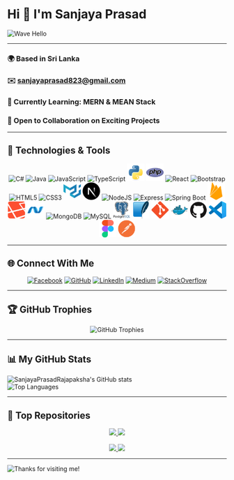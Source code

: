 # Hi 👋 I'm Sanjaya Prasad

<img src="https://user-images.githubusercontent.com/18350557/176309783-0785949b-9127-417c-8b55-ab5a4333674e.gif" width="60" alt="Wave Hello"/>

---

### 🌍 Based in Sri Lanka  
### ✉️ [sanjayaprasad823@gmail.com](mailto:sanjayaprasad823@gmail.com)  
### 🧠 Currently Learning: MERN & MEAN Stack  
### 🤝 Open to Collaboration on Exciting Projects

---

## 🚀 Technologies & Tools

<p align="center">
  <!-- Languages -->
  <img src="https://raw.githubusercontent.com/danielcranney/readme-generator/main/public/icons/skills/csharp-colored.svg" width="40" alt="C#" />
  <img src="https://raw.githubusercontent.com/danielcranney/readme-generator/main/public/icons/skills/java-colored.svg" width="40" alt="Java" />
  <img src="https://raw.githubusercontent.com/danielcranney/readme-generator/main/public/icons/skills/javascript-colored.svg" width="40" alt="JavaScript" />
  <img src="https://raw.githubusercontent.com/danielcranney/readme-generator/main/public/icons/skills/typescript-colored.svg" width="40" alt="TypeScript" />
  <img src="https://raw.githubusercontent.com/devicons/devicon/master/icons/python/python-original.svg" width="40" alt="Python" />
  <img src="https://raw.githubusercontent.com/devicons/devicon/master/icons/php/php-original.svg" width="40" alt="PHP" />
  <!-- Frontend -->
  <img src="https://raw.githubusercontent.com/danielcranney/readme-generator/main/public/icons/skills/react-colored.svg" width="40" alt="React" />
  <img src="https://raw.githubusercontent.com/danielcranney/readme-generator/main/public/icons/skills/bootstrap-colored.svg" width="40" alt="Bootstrap" />
  <img src="https://raw.githubusercontent.com/danielcranney/readme-generator/main/public/icons/skills/html5-colored.svg" width="40" alt="HTML5" />
  <img src="https://raw.githubusercontent.com/danielcranney/readme-generator/main/public/icons/skills/css3-colored.svg" width="40" alt="CSS3" />
  <img src="https://raw.githubusercontent.com/devicons/devicon/master/icons/materialui/materialui-original.svg" width="40" alt="Material UI" />
  <img src="https://raw.githubusercontent.com/devicons/devicon/master/icons/nextjs/nextjs-original.svg" width="40" alt="Next.js" />
  <!-- Backend -->
  <img src="https://raw.githubusercontent.com/danielcranney/readme-generator/main/public/icons/skills/nodejs-colored.svg" width="40" alt="NodeJS" />
  <img src="https://raw.githubusercontent.com/danielcranney/readme-generator/main/public/icons/skills/express-colored.svg" width="40" alt="Express" />
  <img src="https://www.vectorlogo.zone/logos/springio/springio-icon.svg" width="40" alt="Spring Boot" />
  <img src="https://raw.githubusercontent.com/devicons/devicon/master/icons/firebase/firebase-plain.svg" width="40" alt="Firebase" />
  <img src="https://raw.githubusercontent.com/devicons/devicon/master/icons/laravel/laravel-plain.svg" width="40" alt="Laravel" />
  <img src="https://raw.githubusercontent.com/devicons/devicon/master/icons/dot-net/dot-net-original.svg" width="40" alt=".NET" />
  <!-- Databases -->
  <img src="https://raw.githubusercontent.com/danielcranney/readme-generator/main/public/icons/skills/mongodb-colored.svg" width="40" alt="MongoDB" />
  <img src="https://raw.githubusercontent.com/danielcranney/readme-generator/main/public/icons/skills/mysql-colored.svg" width="40" alt="MySQL" />
  <img src="https://raw.githubusercontent.com/devicons/devicon/master/icons/postgresql/postgresql-original-wordmark.svg" width="40" alt="PostgreSQL" />
  <img src="https://raw.githubusercontent.com/devicons/devicon/master/icons/sqlite/sqlite-original.svg" width="40" alt="SQLite" />
  <!-- DevOps & Tools -->
  <img src="https://raw.githubusercontent.com/devicons/devicon/master/icons/git/git-original.svg" width="40" alt="Git" />
  <img src="https://raw.githubusercontent.com/devicons/devicon/master/icons/docker/docker-original.svg" width="40" alt="Docker" />
  <img src="https://raw.githubusercontent.com/devicons/devicon/master/icons/github/github-original.svg" width="40" alt="GitHub" />
  <img src="https://raw.githubusercontent.com/devicons/devicon/master/icons/vscode/vscode-original.svg" width="40" alt="VSCode" />
  <img src="https://raw.githubusercontent.com/devicons/devicon/master/icons/figma/figma-original.svg" width="40" alt="Figma" />
  <img src="https://raw.githubusercontent.com/devicons/devicon/master/icons/postman/postman-original.svg" width="40" alt="Postman" />
</p>

---

## 🌐 Connect With Me

<p align="center">
  <a href="https://www.facebook.com/sanjayaprasad" target="_blank"><img src="https://raw.githubusercontent.com/danielcranney/readme-generator/main/public/icons/socials/facebook.svg" width="32" alt="Facebook"/></a>
  <a href="https://github.com/SanjayaPrasadRajapaksha" target="_blank"><img src="https://raw.githubusercontent.com/danielcranney/readme-generator/main/public/icons/socials/github.svg" width="32" alt="GitHub"/></a>
  <a href="https://www.linkedin.com/in/sanjaya-prasad-39181a241" target="_blank"><img src="https://raw.githubusercontent.com/danielcranney/readme-generator/main/public/icons/socials/linkedin.svg" width="32" alt="LinkedIn"/></a>
  <a href="http://www.medium.com/@sanjayaprasad823" target="_blank"><img src="https://raw.githubusercontent.com/danielcranney/readme-generator/main/public/icons/socials/medium.svg" width="32" alt="Medium"/></a>
  <a href="https://www.stackoverflow.com/users/24546281/sanjaya-prasad" target="_blank"><img src="https://raw.githubusercontent.com/danielcranney/readme-generator/main/public/icons/socials/stackoverflow.svg" width="32" alt="StackOverflow"/></a>
</p>

---

## 🏆 GitHub Trophies

<p align="center">
  <img src="https://github-profile-trophy.vercel.app/?username=SanjayaPrasadRajapaksha&theme=radical&no-frame=false&no-bg=false&margin-w=4" alt="GitHub Trophies"/>
</p>

---

## 📊 My GitHub Stats

<p align="left">
  <img src="https://github-readme-stats.vercel.app/api?username=SanjayaPrasadRajapaksha&show_icons=true&hide=&count_private=true&title_color=22c55e&text_color=3382ed&icon_color=a855f7&bg_color=000000&hide_border=true" alt="SanjayaPrasadRajapaksha's GitHub stats" />
  <br/>
  <img src="https://github-readme-stats.vercel.app/api/top-langs/?username=SanjayaPrasadRajapaksha&langs_count=10&title_color=22c55e&text_color=3382ed&icon_color=a855f7&bg_color=000000&hide_border=true&locale=en&custom_title=Top%20Languages" alt="Top Languages" />
</p>

---

## 📂 Top Repositories

<div align="center">
  <a href="https://github.com/SanjayaPrasadRajapaksha/Point_Of_Sale_System-SpringBoot-React">
    <img width="45%" src="https://github-readme-stats.vercel.app/api/pin/?username=SanjayaPrasadRajapaksha&repo=Point_Of_Sale_System-SpringBoot-React&title_color=22c55e&text_color=3382ed&icon_color=a855f7&bg_color=000000&hide_border=true&locale=en" />
  </a>
  <a href="https://github.com/SanjayaPrasadRajapaksha/Book-Store-App-MERN">
    <img width="45%" src="https://github-readme-stats.vercel.app/api/pin/?username=SanjayaPrasadRajapaksha&repo=Book-Store-App-MERN&title_color=22c55e&text_color=3382ed&icon_color=a855f7&bg_color=000000&hide_border=true&locale=en" />
  </a>
</div>
<br>
<div align="center">
  <a href="https://github.com/SanjayaPrasadRajapaksha/Hotel_Managemen_System-OOP-Layered">
    <img width="45%" src="https://github-readme-stats.vercel.app/api/pin/?username=SanjayaPrasadRajapaksha&repo=Hotel_Managemen_System-OOP-Layered&title_color=22c55e&text_color=3382ed&icon_color=a855f7&bg_color=000000&hide_border=true&locale=en" />
  </a>
  <a href="https://github.com/SanjayaPrasadRajapaksha/Chat-App-MERN">
    <img width="45%" src="https://github-readme-stats.vercel.app/api/pin/?username=SanjayaPrasadRajapaksha&repo=Chat-App-MERN&title_color=22c55e&text_color=3382ed&icon_color=a855f7&bg_color=000000&hide_border=true&locale=en" />
  </a>
</div>

---

<!-- Proudly created with GPRM ( https://gprm.itsvg.in ) -->

<img height="120" width="100%" src="https://raw.githubusercontent.com/BrunnerLivio/brunnerlivio/master/images/marquee.svg" alt="Thanks for visiting me!" />
